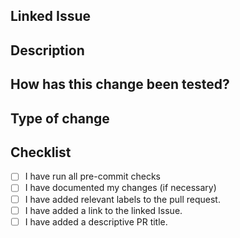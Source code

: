 ## Linked Issue

<!-- Insert a link to the issue this PR relates to e.g. #123 -->

## Description

<!-- Please describe what has been changed or added -->

## How has this change been tested?

<!-- Please describe in detail how you tested your changes. -->
<!-- Include details of your testing environment, tests ran to see how -->
<!-- Your change affects other areas of the code, etc. -->

## Type of change
<!-- What type of changes does your code introduce -->
<!-- Bug fix (non-breaking change which fixes an issue) -->
<!-- New feature (non-breaking change which add functionality) -->
<!-- Breaking change (fix or feature that would cause existing functionality to not work as expected) -->
<!-- Non-functional (e.g. documentation) -->

## Checklist
- [ ] I have run all pre-commit checks
- [ ] I have documented my changes (if necessary)
- [ ] I have added relevant labels to the pull request.
- [ ] I have added a link to the linked Issue.
- [ ] I have added a descriptive PR title.
